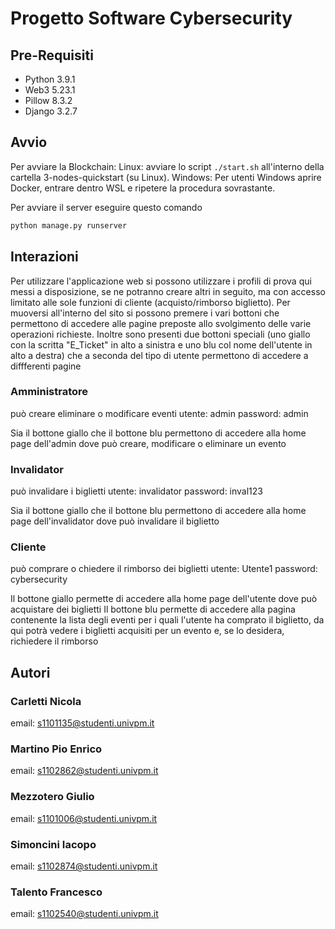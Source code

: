 # Progetto Software Cybersecurity

## Pre-Requisiti
+ Python 3.9.1
+ Web3 5.23.1
+ Pillow 8.3.2
+ Django 3.2.7


## Avvio

Per avviare la Blockchain: 
Linux: avviare lo script ```./start.sh``` all'interno della cartella 3-nodes-quickstart (su Linux).
Windows: Per utenti Windows aprire Docker, entrare dentro WSL e ripetere la procedura sovrastante.

Per avviare il server eseguire questo comando

```bash
python manage.py runserver
```

## Interazioni

Per utilizzare l'applicazione web si possono utilizzare i profili di prova qui messi a disposizione, se ne potranno creare altri in seguito, ma con accesso limitato alle sole funzioni di cliente (acquisto/rimborso biglietto).
Per muoversi all'interno del sito si possono premere i vari bottoni che permettono di accedere alle pagine preposte allo svolgimento delle varie operazioni richieste. Inoltre sono presenti due bottoni speciali (uno giallo con la scritta "E_Ticket" in alto a sinistra e uno blu col nome dell'utente in alto a destra) che a seconda del tipo di utente permettono di accedere a diffferenti pagine

### Amministratore 

può creare eliminare o modificare eventi
utente: admin
password: admin

Sia il bottone giallo che il bottone blu permettono di accedere alla home page dell'admin dove può creare, modificare o eliminare un evento
### Invalidator

può invalidare i biglietti
utente: invalidator
password: inval123

Sia il bottone giallo che il bottone blu permettono di accedere alla home page dell'invalidator dove può invalidare il biglietto
### Cliente

può comprare o chiedere il rimborso dei biglietti
utente: Utente1
password: cybersecurity

Il bottone giallo permette di accedere alla home page dell'utente dove può acquistare dei biglietti
Il bottone blu permette di accedere alla pagina contenente la lista degli eventi per i quali l'utente ha comprato il biglietto, da qui potrà vedere i biglietti acquisiti per un evento e, se lo desidera, richiedere il rimborso

## Autori

### Carletti Nicola  
email: s1101135@studenti.univpm.it
### Martino Pio Enrico  
email: s1102862@studenti.univpm.it
### Mezzotero Giulio  
email: s1101006@studenti.univpm.it
### Simoncini Iacopo  
email: s1102874@studenti.univpm.it
### Talento Francesco 
email: s1102540@studenti.univpm.it
